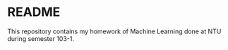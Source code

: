 # README

This repository contains my homework of Machine Learning done at NTU during semester 103-1.